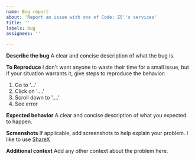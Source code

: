 ```yaml
---
name: Bug report
about: 'Report an issue with one of Code: ZS''s services'
title: ''
labels: bug
assignees: ''

---
```


**Describe the bug**
A clear and concise description of what the bug is.

**To Reproduce**
I don't want anyone to waste their time for a small issue, but if your situation warrants it, give steps to reproduce the behavior:
1. Go to '...'
2. Click on '....'
3. Scroll down to '....'
4. See error

**Expected behavior**
A clear and concise description of what you expected to happen.

**Screenshots**
If applicable, add screenshots to help explain your problem. I like to use [ShareX](https://getsharex.com/)

**Additional context**
Add any other context about the problem here.
